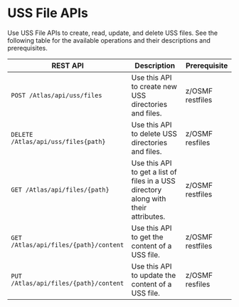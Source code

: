# USS File APIs

Use USS File APIs to create, read, update, and delete USS files. See the following table for the available operations and their descriptions and prerequisites.

| REST API | Description | Prerequisite |
| --- | --- | --- |
| `POST /Atlas/api/uss/files` | Use this API to create new USS directories and files. | z/OSMF restfiles |
| `DELETE /Atlas/api/uss/files{path}` | Use this API to delete USS directories and files. | z/OSMF resfiles |
| `GET /Atlas/api/files/{path}` | Use this API to get a list of files in a USS directory along with their attributes. | z/OSMF restfiles |
| `GET /Atlas/api/files/{path}/content` | Use this API to get the content of a USS file. | z/OSMF restfiles |
| `PUT /Atlas/api/files/{path}/content` | Use this API to update the content of a USS file. | z/OSMF resfiles |

